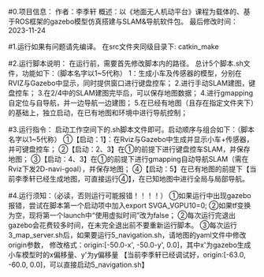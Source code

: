 #0.项目信息：
	作者：李季轩
	概述：以《地面无人机动平台》课程为载体的、基于ROS框架的gazebo模型仿真搭建与SLAM&导航软件包。
	最后修改时间：2023-11-24

#1.运行如果有问题请先编译。
	在src文件夹同级目录下: catkin_make


#2.运行脚本说明：
	在运行前，需要首先修改脚本内的路径。
	总计5个脚本.sh文件，功能如下：（脚本名字以1~5代称）
	1：生成小车及传感器的模型，分别在RVIZ与Gazebo中显示，同时提供窗口进行键盘控车；
	2.进行手动SLAM建图，键盘控车；
	3.在2/4中的SLAM建图完毕后，可以保存地图数据；
	4.进行gmapping自定位与自导航，并一边导航一边建图；
	5.在已经有地图（且存在指定文件夹下）的基础上，独立启动，在已有地图和环境中进行导航控制；

#3.运行指令：
	启动工作空间下的.sh脚本文件即可。启动顺序与组合如下：（脚本名字以1~5代称）
	①【启动：1】：在Rviz与Gazebo中生成并显示小车+传感器，并可键盘控车；
	②【启动：2、3】在①的前提下进行键盘控车SLAM，并保存地图；
	③【启动：4、3】在①的前提下进行gmapping自动导航SLAM（需在Rviz下发2D-navi-goal），并保存地图；
	④【启动：5】在已有地图的前提下【当前李季轩已经生成地图，可直接运行④】，在已知地图中进行全局与局部导航。

#4.运行须知：（必读，否则运行可能报错！！！！）
	①如果运行中出现gazebo报错，尝试在脚本第一个启动项中加入export SVGA_VGPU10=0;
	②如果tf变换为空，现将第一个launch中“使用虚拟时间”改为false；
	②每次运行完退出gazebo会花费较多时间，在未完全退出前不要重新运行脚本。
	③每次运行3_map_server.sh后，如果要运行5_navigation.sh，请地图的yaml文件中修改origin参数，
	  修改格式：origin:[-50.0-x', -50.0-y', 0.0]，其中x'为gazebo生成小车模型时的x偏移量、y'为y偏移量
	 【当前李季轩已经调试好，origin:[-63.0, -60.0, 0.0]，可以直接启动5_navigation.sh】


